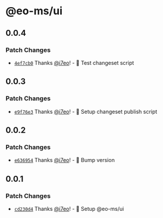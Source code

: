 # @eo-ms/ui

## 0.0.4

### Patch Changes

- [`4ef7cb0`](https://github.com/eopol/eo-monorepo-starter/commit/4ef7cb04959a1ac76d216bed438540f93354a679) Thanks [@i7eo](https://github.com/i7eo)! - 🔨 Test changeset script

## 0.0.3

### Patch Changes

- [`e9f76e3`](https://github.com/eopol/eo-monorepo-starter/commit/e9f76e38aef10d5f2b5a2b2e73f84120f70f9b17) Thanks [@i7eo](https://github.com/i7eo)! - 🔨 Setup changeset publish script

## 0.0.2

### Patch Changes

- [`e636954`](https://github.com/eopol/eo-monorepo-starter/commit/e636954e39aaa90fc7bc682d6e0c58e020ba25a3) Thanks [@i7eo](https://github.com/i7eo)! - 🎉 Bump version

## 0.0.1

### Patch Changes

- [`cd230d4`](https://github.com/eopol/eo-monorepo-starter/commit/cd230d409126709d10afbf5af9b3062f6e360daf) Thanks [@i7eo](https://github.com/i7eo)! - 🚀 Setup @eo-ms/ui
